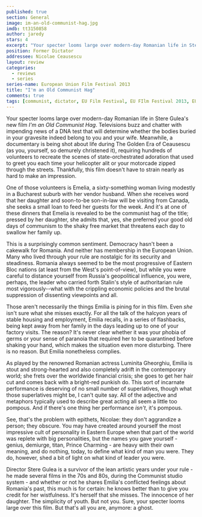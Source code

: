 ```yaml
---
published: true
section: General
image: im-an-old-communist-hag.jpg
imdb: tt3150858
author: jaredy 
stars: 4
excerpt: "Your specter looms large over modern-day Romanian life in Stere Gulea's new film I'm an Old Communist Hag."
position: Former Dictator
addressee: Nicolae Ceausescu 
layout: review
categories: 
  - reviews
  - series
series-name: European Union Film Festival 2013
title: "I'm an Old Communist Hag"
comments: true
tags: [communist, dictator, EU Film Festival, EU FIlm Festival 2013, EUFF, Festivals, Letters, Romania, Romanian]
---
```


Your specter looms large over modern-day Romanian life in Stere Gulea's new film _I'm an Old Communist Hag_. Televisions buzz and chatter with impending news of a DNA test that will determine whether the bodies buried in your gravesite indeed belong to you and your wife. Meanwhile, a documentary is being shot about life during The Golden Era of Ceausescu (as you, yourself, so demurely christened it), requiring hundreds of volunteers to recreate the scenes of state-orchestrated adoration that used to greet you each time your helicopter alit or your motorcade zipped through the streets. Thankfully, this film doesn't have to strain nearly as hard to make an impression.

One of those volunteers is Emelia, a sixty-something woman living modestly in a Bucharest suburb with her vendor husband. When she receives word that her daughter and soon-to-be son-in-law will be visiting from Canada, she seeks a small loan to feed her guests for the week. And it's at one of these dinners that Emelia is revealed to be the communist hag of the title; pressed by her daughter, she admits that, yes, she preferred your good old days of communism to the shaky free market that threatens each day to swallow her family up.

This is a surprisingly common sentiment. Democracy hasn't been a cakewalk for Romania. And neither has membership in the European Union. Many who lived through your rule are nostalgic for its security and steadiness. Romania always seemed to be the most progressive of Eastern Bloc nations (at least from the West's point-of-view), but while you were careful to distance yourself from Russia's geopolitical influence, you were, perhaps, the leader who carried forth Stalin's style of authoritarian rule most vigorously--what with the crippling economic policies and the brutal suppression of dissenting viewpoints and all.

Those aren't necessarily the things Emilia is pining for in this film. Even _she_ isn't sure what she misses exactly. For all the talk of the halcyon years of stable housing and employment, Emilia recalls, in a series of flashbacks, being kept away from her family in the days leading up to one of your factory visits. The reason? It's never clear whether it was your phobia of germs or your sense of paranoia that required her to be quarantined before shaking your hand, which makes the situation even more disturbing. There is no reason. But Emilia nonetheless complies.

As played by the renowned Romanian actress Luminita Gheorghiu, Emilia is stout and strong-hearted and also completely adrift in the contemporary world; she frets over the worldwide financial crisis; she goes to get her hair cut and comes back with a bright-red punkish do. This sort of incarnate performance is deserving of no small number of superlatives, though what those superlatives might be, I can't quite say. All of the adjective and metaphors typically used to describe great acting all seem a little too pompous. And if there's one thing her performance _isn't_, it's pompous.

See, that's the problem with epithets, Nicolae: they don't aggrandize a person; they obscure. You may have created around yourself the most impressive cult of personality in Eastern Europe when that part of the world was replete with big personalities, but the names you gave yourself - genius, demiurge, titan, Prince Charming - are heavy with their own meaning, and do nothing, today, to define what kind of man you were. They do, however, shed a bit of light on what kind of leader you were.

Director Stere Gulea is a survivor of the lean artistic years under your rule - he made several films in the 70s and 80s, during the Communist studio system - and whether or not he shares Emilia's conflicted feelings about Romania's past, this much is for certain: he knows better than to give you credit for her wistfulness. It's herself that she misses. The innocence of her daughter. The simplicity of youth. But not you. Sure, your specter looms large over this film. But that's all you are, anymore: a ghost.